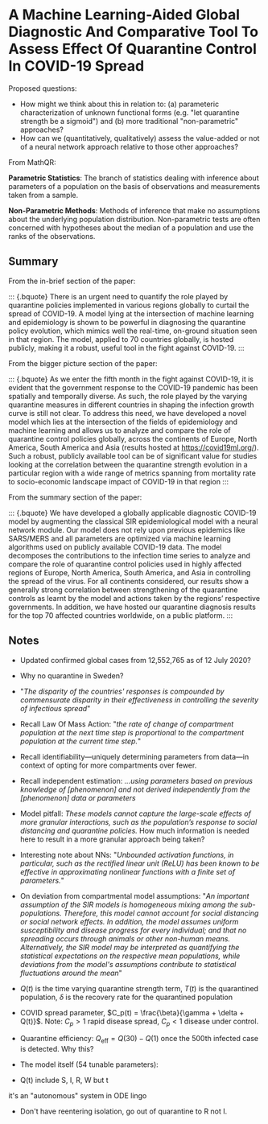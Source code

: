 # A Machine Learning-Aided Global Diagnostic And Comparative Tool To Assess Effect Of Quarantine Control In COVID-19 Spread

Proposed questions:

* How might we think about this in relation to: (a) parameteric characterization of unknown functional forms (e.g. "let quarantine strength be a sigmoid") and (b) more traditional "non-parametric" approaches?
* How can we (quantitatively, qualitatively) assess the value-added or not of a neural network approach relative to those other approaches?

From MathQR:

__Parametric Statistics__: The branch of statistics dealing with inference about parameters of a population on the basis of observations and measurements taken from a sample.

__Non-Parametric Methods__: Methods of inference that make no assumptions about the underlying population distribution. Non-parametric tests are often concerned with hypotheses about the median of a population and use the ranks of the observations.


## Summary

From the in-brief section of the paper:

::: {.bquote}
There is an urgent need to quantify the role played by quarantine policies implemented in various regions globally to curtail the spread of COVID-19. A model lying at the intersection of machine learning and epidemiology is shown to be powerful in diagnosing the quarantine policy evolution, which mimics well the real-time, on-ground situation seen in that region. The model, applied to 70 countries globally, is hosted publicly, making it a robust, useful tool in the fight against COVID-19.
:::

From the bigger picture section of the paper:

::: {.bquote}
As we enter the fifth month in the fight against COVID-19, it is evident that the government response to the COVID-19 pandemic has been spatially and temporally diverse. As such, the role played by the varying quarantine measures in different countries in shaping the infection growth curve is still not clear. To address this need, we have developed a novel model which lies at the intersection of the fields of epidemiology and machine learning and allows us to analyze and compare the role of quarantine control policies globally, across the continents of Europe, North America, South America and Asia (results hosted at
<https://covid19ml.org/>). Such a robust, publicly available tool can be of significant value for studies looking at the correlation between the quarantine strength evolution in a particular region with a wide range of metrics spanning from mortality rate to socio-economic landscape impact of COVID-19 in that region
:::

From the summary section of the paper:

::: {.bquote}
We have developed a globally applicable diagnostic COVID-19 model by augmenting the classical SIR epidemiological model with a neural network module. Our model does not rely upon previous epidemics like SARS/MERS and all parameters are optimized via machine learning algorithms used on publicly available COVID-19 data. The model decomposes the contributions to the infection time series to analyze and compare the role of quarantine control policies used in highly affected regions of Europe, North America, South America, and Asia in controlling the spread of the virus. For all continents considered, our results show a generally strong correlation between strengthening of the quarantine controls as learnt by the model and actions taken by the regions’ respective governments. In addition, we have hosted our quarantine diagnosis results for the top 70 affected countries worldwide, on a public platform.
:::

## Notes

* Updated confirmed global cases from 12,552,765 as of 12 July 2020?
* Why no quarantine in Sweden?
* "_The disparity of the countries' responses is compounded by commensurate disparity in their effectiveness in controlling the severity of infectious spread_"
* Recall Law Of Mass Action: "_the rate of change of compartment population at the next time step is proportional to the compartment population at the current time step._"
* Recall identifiability—uniquely determining parameters from data—in context of opting for more compartments over fewer.
* Recall independent estimation: _...using parameters based on previous knowledge of [phenomenon] and not derived independently from the [phenomenon] data or parameters_
* Model pitfall: _These models cannot capture the large-scale effects of more granular interactions, such as the population’s response to social distancing and quarantine policies._ How much information is needed here to result in a more granular approach being taken?
* Interesting note about NNs: "_Unbounded activation functions, in particular, such as the rectified linear unit (ReLU) has been known to be effective in approximating nonlinear functions with a finite set of parameters._"
* On deviation from compartmental model assumptions: "_An important assumption of the SIR models is homogeneous mixing among the sub-populations. Therefore, this model cannot account for social distancing or social network effects. In addition, the model assumes uniform susceptibility and disease progress for every individual; and that no spreading occurs through animals or other non-human means. Alternatively, the SIR model may be interpreted as quantifying the statistical expectations on the respective mean populations, while deviations from the model's assumptions contribute to statistical fluctuations around the mean_"
* $Q(t)$ is the time varying quarantine strength term, $T(t)$ is the quarantined population, $\delta$ is the recovery rate for the quarantined population
* COVID spread parameter, $C_p(t) = \frac{\beta}{\gamma + \delta + Q(t)}$. Note: ${C_p} > 1$ rapid disease spread, ${C_p} < 1$ disease under control.
* Quarantine efficiency: $Q_{\text{eff}} = Q(30) - Q(1)$ once the 500th infected case is detected. Why this?
* The model itself (54 tunable parameters):

* Q(t) include S, I, R, W but t

it's an "autonomous" system in ODE lingo



* Don't have reentering isolation, go out of quarantine to R not I.

<!-- Colleague 2's points

* Remove S, quarantine. Remove I, isolation. But in this case they remove I, but call it quarantine. They are actually modelling isolation, not quarantine.
* C(t) not really a time varying reproduction number. Non-specific effect reducing period of infectious people actually infecting people. So, $delta$ shouldn't be defined?
* Mixes up incidence and prevalence.
* Recursive NN, memory output, use recurrent NN; looks like Euler method with time set of time 1;

Colleague 1's points:

_so the idea of a "non-parameteric" way of "learning" functional responses from data is very appealing a priori_
We have some functional form. How quickly we are pulling people out of I. Initially we do not know much about testing. Finding infectious people before they infected people. Parameter = decide shape of curve and fit it. Or can decide to get data points and learn functional form with more flexible methods. Like putting a prior on Q(t) that is pretty vague across a bunch of different functional forms.

"to know where you're going, you just need to know where you (currently) are, not when you are "

mathematical epi. theoretical population biology dynamical systems world, autonomous v. non-autonomous

how to evaluate this + how to determine it is better.

Colleague 3's points:

* has seen post-processing layer
* regularizing mechanistic component.

NN(t) v. NN(S(t), I(t), R(t))
construct non-autonomous

What is being capture by NN(W, U)

General Dynamic Systems


NN v. Gaussian Process culture
	really the same world under certain limits
	non-parametric land practicality argument
		conceptual beauty not cared about
	natural uncertainty, none, predictive uncertainty, yes
	point estimate with this v. full bayesian inference
	George says one can use bootstrapping...

So much of life is working in the cave.
Not having knowledge.
Reading is so important.
It reveals far more than most can ever imagine.

Hyperprior on your weights.
Then use full Bayes.

Time aware but leave one out
Bayesian window shifts

Time structure problem, quite tricky: time aware cross validation


Setting up GitHub action for pre-commit autoupdate
branch before merge

How to think about blending ML and

Any do we evaluate whether we are blending them well?

Tension on within model and postprocessing  -->
